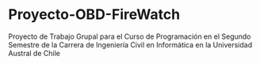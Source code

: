 # Proyecto-OBD-FireWatch
Proyecto de Trabajo Grupal para el Curso de Programación en el Segundo Semestre de la Carrera de Ingeniería Civil en Informática en la Universidad Austral de Chile
